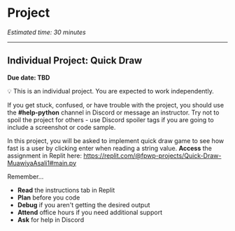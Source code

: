 # Project

_Estimated time: 30 minutes_

---

## Individual Project: Quick Draw

**Due date: TBD**

💡 This is an individual project. You are expected to work independently.

If you get stuck, confused, or have trouble with the project, you should use the **#help-python** channel in Discord or message an instructor. Try not to spoil the project for others - use Discord spoiler tags if you are going to include a screenshot or code sample.

In this project, you will be asked to implement quick draw game to see how fast is a user by clicking enter when reading a string value.
**Access** the assignment in Replit here: https://replit.com/@fpwp-projects/Quick-Draw-MuawiyaAsali1#main.py

Remember...

- **Read** the instructions tab in Replit
- **Plan** before you code
- **Debug** if you aren't getting the desired output
- **Attend** office hours if you need additional support
- **Ask** for help in Discord
